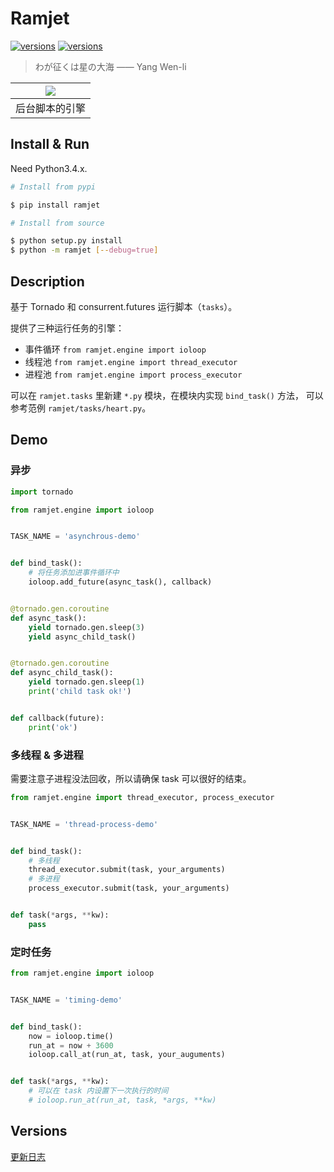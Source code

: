 Ramjet
===

[![versions](https://img.shields.io/badge/version-v1.1-blue.svg)]()
[![versions](https://img.shields.io/badge/license-MIT/Apache-blue.svg)]()

> わが征くは星の大海 —— Yang Wen-li

| ![](http://7xjvpy.dl1.z0.glb.clouddn.com/ramjet.jpg) |
|:--:|
| 后台脚本的引擎 |


## Install & Run

Need Python3.4.x.

```sh
# Install from pypi

$ pip install ramjet
```

```sh
# Install from source

$ python setup.py install
$ python -m ramjet [--debug=true]
```


## Description

基于 Tornado 和 consurrent.futures 运行脚本（`tasks`）。

提供了三种运行任务的引擎：

  - 事件循环 `from ramjet.engine import ioloop`
  - 线程池 `from ramjet.engine import thread_executor`
  - 进程池 `from ramjet.engine import process_executor`

可以在 `ramjet.tasks` 里新建 `*.py` 模块，在模块内实现 `bind_task()` 方法，
可以参考范例 `ramjet/tasks/heart.py`。


## Demo

### 异步

```py
import tornado

from ramjet.engine import ioloop


TASK_NAME = 'asynchrous-demo'


def bind_task():
    # 将任务添加进事件循环中
    ioloop.add_future(async_task(), callback)


@tornado.gen.coroutine
def async_task():
    yield tornado.gen.sleep(3)
    yield async_child_task()


@tornado.gen.coroutine
def async_child_task():
    yield tornado.gen.sleep(1)
    print('child task ok!')


def callback(future):
    print('ok')

```

### 多线程 & 多进程

需要注意子进程没法回收，所以请确保 task 可以很好的结束。

```py
from ramjet.engine import thread_executor, process_executor


TASK_NAME = 'thread-process-demo'


def bind_task():
    # 多线程
    thread_executor.submit(task, your_arguments)
    # 多进程
    process_executor.submit(task, your_arguments)


def task(*args, **kw):
    pass

```

### 定时任务

```py
from ramjet.engine import ioloop


TASK_NAME = 'timing-demo'


def bind_task():
    now = ioloop.time()
    run_at = now + 3600
    ioloop.call_at(run_at, task, your_auguments)


def task(*args, **kw):
    # 可以在 task 内设置下一次执行的时间
    # ioloop.run_at(run_at, task, *args, **kw)
```

## Versions

[更新日志](https://github.com/Laisky/ramjet/blob/master/docs/versions.md)
